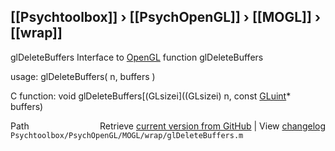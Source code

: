## [[Psychtoolbox]] &#8250; [[PsychOpenGL]] &#8250; [[MOGL]] &#8250; [[wrap]]

glDeleteBuffers  Interface to [OpenGL](OpenGL) function glDeleteBuffers  
  
usage:  glDeleteBuffers( n, buffers )  
  
C function:  void glDeleteBuffers[(GLsizei]((GLsizei) n, const [GLuint](GLuint)\* buffers)  




<div class="code_header" style="text-align:right;">
  <span style="float:left;">Path&nbsp;&nbsp;</span> <span class="counter">Retrieve <a href=
  "https://raw.github.com/Psychtoolbox-3/Psychtoolbox-3/beta/Psychtoolbox/PsychOpenGL/MOGL/wrap/glDeleteBuffers.m">current version from GitHub</a> | View <a href=
  "https://github.com/Psychtoolbox-3/Psychtoolbox-3/commits/beta/Psychtoolbox/PsychOpenGL/MOGL/wrap/glDeleteBuffers.m">changelog</a></span>
</div>
<div class="code">
  <code>Psychtoolbox/PsychOpenGL/MOGL/wrap/glDeleteBuffers.m</code>
</div>

